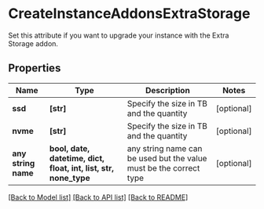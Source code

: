 # CreateInstanceAddonsExtraStorage

Set this attribute if you want to upgrade your instance with the Extra Storage addon.

## Properties
Name | Type | Description | Notes
------------ | ------------- | ------------- | -------------
**ssd** | **[str]** | Specify the size in TB and the quantity | [optional] 
**nvme** | **[str]** | Specify the size in TB and the quantity | [optional] 
**any string name** | **bool, date, datetime, dict, float, int, list, str, none_type** | any string name can be used but the value must be the correct type | [optional]

[[Back to Model list]](../README.md#documentation-for-models) [[Back to API list]](../README.md#documentation-for-api-endpoints) [[Back to README]](../README.md)


